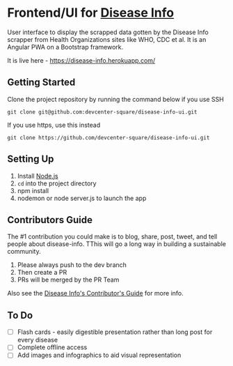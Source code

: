 
# Frontend/UI for [Disease Info](https://github.com/devcenter-square/disease-info)

User interface to display the scrapped data gotten by the Disease Info scrapper from Health Organizations sites like WHO, CDC et al. It is an Angular PWA on a Bootstrap framework.

It is live here - https://disease-info.herokuapp.com/

## Getting Started

Clone the project repository by running the command below if you use SSH

```git clone git@github.com:devcenter-square/disease-info-ui.git```

If you use https, use this instead

```git clone https://github.com/devcenter-square/disease-info-ui.git```

## Setting Up

1. Install [Node.js](https://nodejs.org/en/)
2. `cd` into the project directory
3. npm install
4. nodemon or node server.js to launch the app

## Contributors Guide
The #1 contribution you could make is to blog, share, post, tweet, and tell people about disease-info. TThis will go a long way in building a sustainable community.

1. Please always push to the dev branch
2. Then create a PR
3. PRs will be merged by the PR Team

Also see the [Disease Info's Contributor's Guide](https://github.com/devcenter-square/disease-info/blob/develop/CONTRIBUTION.md) for more info.

## To Do
- [ ] Flash cards - easily digestible presentation rather than long post for every disease
- [ ] Complete offline access
- [ ] Add images and infographics to aid visual representation 
